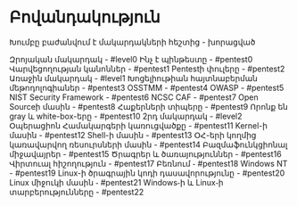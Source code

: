 
# Բովանդակություն
Խումբը բաժանվում է մակարդակների հեշտից - խորացված

Զրոյական մակարդակ - #level0
   Ինչ է պինթեստը - #pentest0
   Վարվեցողության կանոններ - #pentest1
   Pentestի փուլերը - #pentest2
Առաջին մակարդակ - #level1 
   Խոցելիութիան հայտնաբերման մեթոդոլոգիաներ - #pentest3
      OSSTMM - #pentest4
      OWASP - #pentest5
      NIST Security Framework - #pentest6
      NCSC CAF - #pentest7
   Open Sourceի մասին - #pentest8
   Հաքերների տիպերը - #pentest9
   Որոնք են gray և white-box-երը - #pentest10
2րդ մակարդակ - #level2
   Օպերացիոն Համակարգերի կառուցվածքը - #pentest11 
      Kernel-ի մասին - #pentest12
      Shell-ի մասին - #pentest13
      ՕՀ-երի կողմից կառավարվող ռեսուրսների մասին - #pentest14
      Բազմաֆունկցիոնալ միջավայրեր - #pentest15
      Ծրագրեր և ծառայություններ - #pentest16
       Վիրտուալ հիշողություն - #pentest17
       Բեռնում ֊ #pentest18
    Windows NT - #pentest19
    Linux-ի ծրագրային կոդի դասավորությունը - #pentest20
    Linux միջուկի մասին ֊ #pentest21
    Windows֊ի և Linux֊ի տարբերությունները - #pentest22
